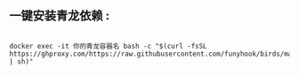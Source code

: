 
## 一键安装青龙依赖 :
```shell

docker exec -it 你的青龙容器名 bash -c "$(curl -fsSL https://ghproxy.com/https://raw.githubusercontent.com/funyhook/birds/main/qlDependency/onkeyQLDependency.sh | sh)"

```

